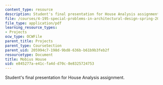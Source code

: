 ```yaml
---
content_type: resource
description: Student's final presentation for House Analysis assignment.
file: /courses/4-195-special-problems-in-architectural-design-spring-2005/e845277ae41cfa4dd70c8e8325724753_mobius.pdf
file_type: application/pdf
learning_resource_types:
- Projects
ocw_type: OCWFile
parent_title: Projects
parent_type: CourseSection
parent_uid: 205994c7-198d-9bd8-636b-b61b9b3feb2f
resourcetype: Document
title: Mobius House
uid: e845277a-e41c-fa4d-d70c-8e8325724753
---
```

Student's final presentation for House Analysis assignment.

